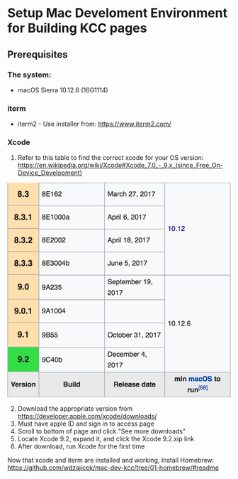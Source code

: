 # Setup Mac Develoment Environment for Building KCC pages

## Prerequisites

### The system:
* macOS Sierra 10.12.6 (16G1114)

### iterm
* iterm2 - Use installer from: https://www.iterm2.com/

### Xcode
  1. Refer to this table to find the correct xcode for your OS version: https://en.wikipedia.org/wiki/Xcode#Xcode_7.0_-_9.x_(since_Free_On-Device_Development)

![xcode table](https://github.com/wdzajicek/mac-dev-kcc/blob/master/assets/img/xcode-table.png "Logo xcode table ")

  2. Download the appropriate version from https://developer.apple.com/xcode/downloads/
  3. Must have apple ID and sign in to access page
  4. Scroll to bottom of page and click "See more downloads"
  5. Locate Xcode 9.2, expand it, and click the Xcode 9.2.xip link
  6. After download, run Xcode for the first time

Now that xcode and iterm are installed and working, Install Homebrew: <https://github.com/wdzajicek/mac-dev-kcc/tree/01-homebrew/#readme>
